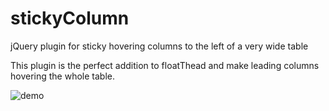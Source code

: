 # stickyColumn
jQuery plugin for sticky hovering columns to the left of a very wide table

This plugin is the perfect addition to floatThead and make leading columns hovering the whole table.

![demo](./demo.gif)